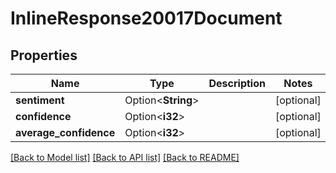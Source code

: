 # InlineResponse20017Document

## Properties

Name | Type | Description | Notes
------------ | ------------- | ------------- | -------------
**sentiment** | Option<**String**> |  | [optional]
**confidence** | Option<**i32**> |  | [optional]
**average_confidence** | Option<**i32**> |  | [optional]

[[Back to Model list]](../README.md#documentation-for-models) [[Back to API list]](../README.md#documentation-for-api-endpoints) [[Back to README]](../README.md)


